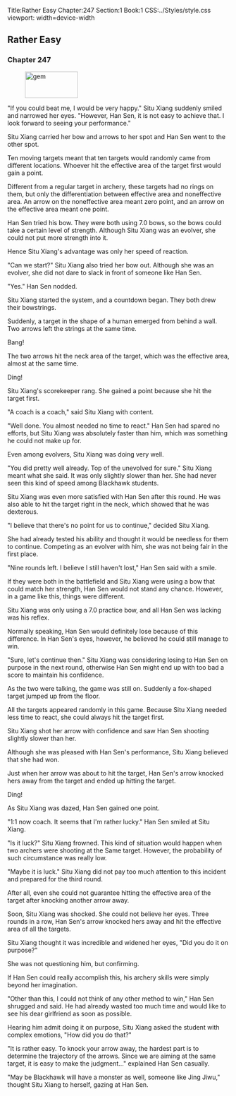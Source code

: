 Title:Rather Easy 
Chapter:247 
Section:1 
Book:1 
CSS:../Styles/style.css 
viewport: width=device-width
  
## Rather Easy
### Chapter 247
  
<figure>
	<img src="../Images/gem.gif" alt="gem" id="gem" width="120" height="60" />
</figure>
  

  
"If you could beat me, I would be very happy." Situ Xiang suddenly smiled and narrowed her eyes. "However, Han Sen, it is not easy to achieve that. I look forward to seeing your performance."

Situ Xiang carried her bow and arrows to her spot and Han Sen went to the other spot.

Ten moving targets meant that ten targets would randomly came from different locations. Whoever hit the effective area of the target first would gain a point.

Different from a regular target in archery, these targets had no rings on them, but only the differentiation between effective area and noneffective area. An arrow on the noneffective area meant zero point, and an arrow on the effective area meant one point.

Han Sen tried his bow. They were both using 7.0 bows, so the bows could take a certain level of strength. Although Situ Xiang was an evolver, she could not put more strength into it.

Hence Situ Xiang's advantage was only her speed of reaction.

"Can we start?" Situ Xiang also tried her bow out. Although she was an evolver, she did not dare to slack in front of someone like Han Sen.

"Yes." Han Sen nodded.

Situ Xiang started the system, and a countdown began. They both drew their bowstrings.

Suddenly, a target in the shape of a human emerged from behind a wall. Two arrows left the strings at the same time.

Bang!

The two arrows hit the neck area of the target, which was the effective area, almost at the same time.

Ding!

Situ Xiang's scorekeeper rang. She gained a point because she hit the target first.

"A coach is a coach," said Situ Xiang with content.

"Well done. You almost needed no time to react." Han Sen had spared no efforts, but Situ Xiang was absolutely faster than him, which was something he could not make up for.

Even among evolvers, Situ Xiang was doing very well.

"You did pretty well already. Top of the unevolved for sure." Situ Xiang meant what she said. It was only slightly slower than her. She had never seen this kind of speed among Blackhawk students.

Situ Xiang was even more satisfied with Han Sen after this round. He was also able to hit the target right in the neck, which showed that he was dexterous.

"I believe that there's no point for us to continue," decided Situ Xiang.

She had already tested his ability and thought it would be needless for them to continue. Competing as an evolver with him, she was not being fair in the first place.

"Nine rounds left. I believe I still haven't lost," Han Sen said with a smile.

If they were both in the battlefield and Situ Xiang were using a bow that could match her strength, Han Sen would not stand any chance. However, in a game like this, things were different.

Situ Xiang was only using a 7.0 practice bow, and all Han Sen was lacking was his reflex.

Normally speaking, Han Sen would definitely lose because of this difference. In Han Sen's eyes, however, he believed he could still manage to win.

"Sure, let's continue then." Situ Xiang was considering losing to Han Sen on purpose in the next round, otherwise Han Sen might end up with too bad a score to maintain his confidence.

As the two were talking, the game was still on. Suddenly a fox-shaped target jumped up from the floor.

All the targets appeared randomly in this game. Because Situ Xiang needed less time to react, she could always hit the target first.

Situ Xiang shot her arrow with confidence and saw Han Sen shooting slightly slower than her.

Although she was pleased with Han Sen's performance, Situ Xiang believed that she had won.

Just when her arrow was about to hit the target, Han Sen's arrow knocked hers away from the target and ended up hitting the target.

Ding!

As Situ Xiang was dazed, Han Sen gained one point.

"1:1 now coach. It seems that I'm rather lucky." Han Sen smiled at Situ Xiang.

"Is it luck?" Situ Xiang frowned. This kind of situation would happen when two archers were shooting at the Same target. However, the probability of such circumstance was really low.

"Maybe it is luck." Situ Xiang did not pay too much attention to this incident and prepared for the third round.

After all, even she could not guarantee hitting the effective area of the target after knocking another arrow away.

Soon, Situ Xiang was shocked. She could not believe her eyes. Three rounds in a row, Han Sen's arrow knocked hers away and hit the effective area of all the targets.

Situ Xiang thought it was incredible and widened her eyes, "Did you do it on purpose?"

She was not questioning him, but confirming.

If Han Sen could really accomplish this, his archery skills were simply beyond her imagination.

"Other than this, I could not think of any other method to win," Han Sen shrugged and said. He had already wasted too much time and would like to see his dear girlfriend as soon as possible.

Hearing him admit doing it on purpose, Situ Xiang asked the student with complex emotions, "How did you do that?"

"It is rather easy. To knock your arrow away, the hardest part is to determine the trajectory of the arrows. Since we are aiming at the same target, it is easy to make the judgment…" explained Han Sen casually.

"May be Blackhawk will have a monster as well, someone like Jing Jiwu," thought Situ Xiang to herself, gazing at Han Sen.